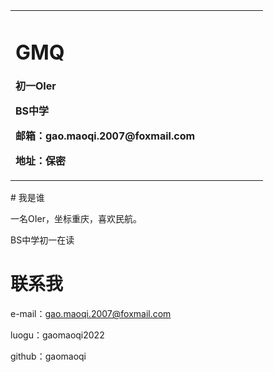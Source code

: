 <table border="0">
  <tr>
    <td width="75%">
      <h1>GMQ</h1>
      <p><b>初一OIer</b></p>
      <p><b>BS中学</b></p>
      <p><b>邮箱：gao.maoqi.2007@foxmail.com</b></p>
      <p><b>地址：保密</b></p>
    </td>
  </tr>
</table>
# 我是谁

一名OIer，坐标重庆，喜欢民航。

BS中学初一在读

# 联系我

e-mail：gao.maoqi.2007@foxmail.com

luogu：gaomaoqi2022

github：gaomaoqi
